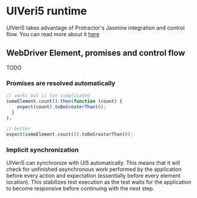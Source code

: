# UIVeri5 runtime
UIVeri5 takes advantage of Protractor's Jasmine integration and control flow. You can read more about it [here](https://github.com/angular/protractor/blob/master/docs/control-flow.md)

##  WebDriver Element, promises and control flow
TODO

### Promises are resolved automatically
```javascript
// works but is too complicated
someElement.count().then(function (count) {
    expect(count).toBeGreaterThan(0);
  }
);

// better
expect(someElement.count()).toBeGreaterThan(0);
```

### Implicit synchronization
UIVeri5 can synchronize with UI5 automatically. This means that it will check for unfinished asynchronous work performed by the application before every action and expectation (essentially before every element location). This stabilizes test execution as the test waits for the application to become responsive before continuing with the next step.

